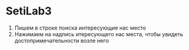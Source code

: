 # SetiLab3
1) Пишем в строке поиска интересующие нас место
2) Нажимаем на надпись итересующего нас места, чтобы увидеть достопримечательности возле него
